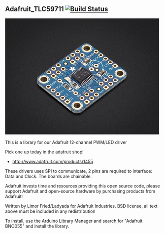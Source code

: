 ## Adafruit_TLC59711 [![Build Status](https://travis-ci.com/adafruit/Adafruit_TLC59711.svg?branch=master)](https://travis-ci.com/adafruit/Adafruit_TLC59711)

<a href="https://www.adafruit.com/product/1455"><img src="assets/board.jpg?raw=true" width="500px"></a>

This is a library for our Adafruit 12-channel PWM/LED driver

Pick one up today in the adafruit shop!
* http://www.adafruit.com/products/1455

These drivers uses SPI to communicate, 2 pins are required to
interface: Data and Clock. The boards are chainable.

Adafruit invests time and resources providing this open source code,
please support Adafruit and open-source hardware by purchasing
products from Adafruit!

Written by Limor Fried/Ladyada for Adafruit Industries.
BSD license, all text above must be included in any redistribution

To install, use the Arduino Library Manager and search for "Adafruit BNO055" and install the library.
